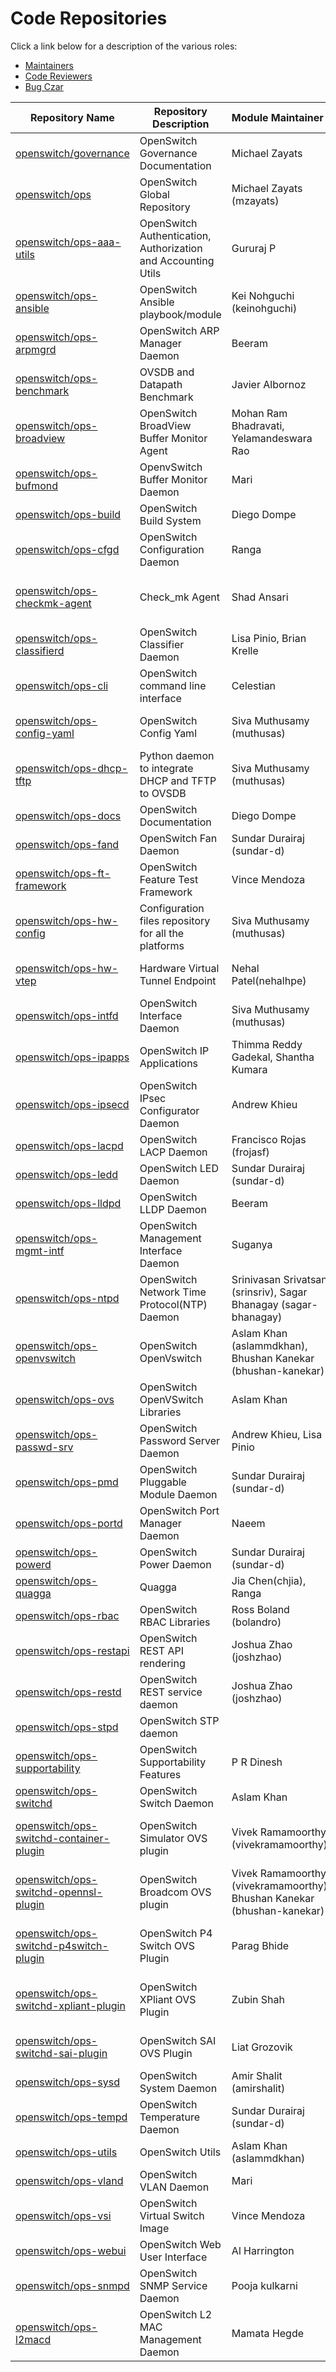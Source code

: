 # Code Repositories

Click a link below for a description of the various roles:
* [Maintainers](http://governance.openswitch.net/governance/maintainers.html)
* [Code Reviewers](http://governance.openswitch.net/governance/core-reviewers.html)
* [Bug Czar](http://governance.openswitch.net/governance/bug-czar.html)

| Repository Name | Repository Description | Module Maintainer | Code Reviewer | Bug czar |
| --------------- | ---------------------- |:----------------- |:------------- |:-------- |
| [openswitch/governance](http://git.openswitch.net/cgit/openswitch/governance/tree/) | OpenSwitch Governance Documentation | Michael Zayats | [governance-maintainers](https://review.openswitch.net/#/admin/groups/54,members) | Michael Zayats |
| [openswitch/ops](http://git.openswitch.net/cgit/openswitch/ops/tree/) | OpenSwitch Global Repository | Michael Zayats (mzayats) | [ops-maintainers](https://review.openswitch.net/#/admin/groups/52,members) | Kuntal Daftary (kuntaldaftary) |
| [openswitch/ops-aaa-utils](http://git.openswitch.net/cgit/openswitch/ops-aaa-utils/tree/) | OpenSwitch Authentication, Authorization and Accounting Utils | Gururaj P | [ops-aaa-utils-maintainers](https://review.openswitch.net/#/admin/groups/42,members) | Sandeep N |
| [openswitch/ops-ansible](http://git.openswitch.net/cgit/openswitch/ops-ansible/tree/) | OpenSwitch Ansible playbook/module | Kei Nohguchi (keinohguchi) | [ops-ansible-maintainers](https://review.openswitch.net/#/admin/groups/67,members)| Kei Nohguchi (keinohguchi) |
| [openswitch/ops-arpmgrd](http://git.openswitch.net/cgit/openswitch/ops-arpmgrd/tree/) | OpenSwitch ARP Manager Daemon | Beeram | [ops-arpmgrd-maintainers](https://review.openswitch.net/#/admin/groups/39,members) | Avinash |
| [openswitch/ops-benchmark](http://git.openswitch.net/cgit/openswitch/ops-benchmark/tree/) | OVSDB and Datapath Benchmark | Javier Albornoz | [ops-benchmark-maintainers](https://review.openswitch.net/#/admin/groups/76,members) | Javier Albornoz |
| [openswitch/ops-broadview](http://git.openswitch.net/cgit/openswitch/ops-broadview/tree/) | OpenSwitch BroadView Buffer Monitor Agent | Mohan Ram Bhadravati, Yelamandeswara Rao | [ops-broadview-maintainers](https://review.openswitch.net/#/admin/groups/61,members) | Mohan Ram Bhadravati |
| [openswitch/ops-bufmond](http://git.openswitch.net/cgit/openswitch/ops-bufmond/tree/) | OpenvSwitch Buffer Monitor Daemon | Mari | [ops-bufmond-maintainers](https://review.openswitch.net/#/admin/groups/26,members) | Mithun |
| [openswitch/ops-build](http://git.openswitch.net/cgit/openswitch/ops-build/tree/) | OpenSwitch Build System | Diego Dompe | [ops-build-maintainers](https://review.openswitch.net/#/admin/groups/16,members) | Diego Dompe |
| [openswitch/ops-cfgd](http://git.openswitch.net/cgit/openswitch/ops-cfgd/tree/) | OpenSwitch Configuration Daemon | Ranga | [ops-cfgd-maintainers](https://review.openswitch.net/#/admin/groups/31,members) | Chandru |
| [openswitch/ops-checkmk-agent](http://git.openswitch.net/cgit/openswitch/ops-checkmk-agent/tree/) | Check_mk Agent | Shad Ansari | [ops-checkmk-agent-maintainers](https://review.openswitch.net/#/admin/groups/53,members) | Shad Ansari |
| [openswitch/ops-classifierd](http://git.openswitch.net/cgit/openswitch/ops-classifierd/tree/) | OpenSwitch Classifier Daemon | Lisa Pinio, Brian Krelle | [ops-classifierd-maintainers](https://review.openswitch.net/#/admin/groups/82,members) | Lisa Pinio, Brian Krelle |
| [openswitch/ops-cli](http://git.openswitch.net/cgit/openswitch/ops-cli/tree/) | OpenSwitch command line interface | Celestian | [ops-cli-maintainers](https://review.openswitch.net/#/admin/groups/32,members) | Satchit |
| [openswitch/ops-config-yaml](http://git.openswitch.net/cgit/openswitch/ops-config-yaml/tree/) | OpenSwitch Config Yaml | Siva Muthusamy (muthusas) | [ops-config-yaml-maintainers](https://review.openswitch.net/#/admin/groups/47,members) | Siva Muthusamy (muthusas) |
| [openswitch/ops-dhcp-tftp](http://git.openswitch.net/cgit/openswitch/ops-dhcp-tftp/tree/) | Python daemon to integrate DHCP and TFTP to OVSDB | Siva Muthusamy (muthusas) | [ops-dhcp-tft-maintainers](https://review.openswitch.net/#/admin/groups/48,members) | Siva Muthusamy (muthusas) |
| [openswitch/ops-docs](http://git.openswitch.net/cgit/openswitch/ops-docs/tree/) | OpenSwitch Documentation | Diego Dompe | [ops-docs-maintainers](https://review.openswitch.net/#/admin/groups/46,members) | Diego Dompe |
| [openswitch/ops-fand](http://git.openswitch.net/cgit/openswitch/ops-fand/tree/) | OpenSwitch Fan Daemon | Sundar Durairaj (sundar-d) | [ops-fand-maintainers](https://review.openswitch.net/#/admin/groups/21,members) | Sundar Durairaj (sundar-d) |
| [openswitch/ops-ft-framework](http://git.openswitch.net/cgit/openswitch/ops-ft-framework/tree/) | OpenSwitch Feature Test Framework | Vince Mendoza | [ops-ft-framework-maintainers](https://review.openswitch.net/#/admin/groups/45,members) | Vince Mendoza |
| [openswitch/ops-hw-config](http://git.openswitch.net/cgit/openswitch/ops-hw-config/tree/) | Configuration files repository for all the platforms | Siva Muthusamy (muthusas) | [ops-hw-config-maintainers](https://review.openswitch.net/#/admin/groups/59,members) | Siva Muthusamy (muthusas) |
| [openswitch/ops-hw-vtep](http://git.openswitch.net/cgit/openswitch/ops-hw-vtep/tree/) | Hardware Virtual Tunnel Endpoint | Nehal Patel(nehalhpe) | [ops-hw-vtep-maintainers](https://review.openswitch.net/#/admin/groups/73,members) | Amir Shalit (amirshalit) |
| [openswitch/ops-intfd](http://git.openswitch.net/cgit/openswitch/ops-intfd/tree/) | OpenSwitch Interface Daemon | Siva Muthusamy (muthusas) | [ops-intfd-maintainers](https://review.openswitch.net/#/admin/groups/35,members) | Siva Muthusamy (muthusas) |
| [openswitch/ops-ipapps](http://git.openswitch.net/cgit/openswitch/ops-ipapps/tree/) | OpenSwitch IP Applications | Thimma Reddy Gadekal, Shantha Kumara  | [ops-ipapps-maintainers](https://review.openswitch.net/#/admin/groups/81,members) | Thimma Reddy Gadekal |
| [openswitch/ops-ipsecd](http://git.openswitch.net/cgit/openswitch/ops-ipsecd/tree/) | OpenSwitch IPsec Configurator Daemon | Andrew Khieu | [ops-ipsecd-maintainers](https://review.openswitch.net/#/admin/groups/77,members) | Andrew Khieu |
| [openswitch/ops-lacpd](http://git.openswitch.net/cgit/openswitch/ops-lacpd/tree/) | OpenSwitch LACP Daemon | Francisco Rojas (frojasf) | [ops-lacpd-maintainers](https://review.openswitch.net/#/admin/groups/36,members) | Noel Delgado (noeldelgadoc) |
| [openswitch/ops-ledd](http://git.openswitch.net/cgit/openswitch/ops-ledd/tree/) | OpenSwitch LED Daemon | Sundar Durairaj (sundar-d) | [ops-ledd-maintainers](https://review.openswitch.net/#/admin/groups/22,members) | Sundar Durairaj (sundar-d) |
| [openswitch/ops-lldpd](http://git.openswitch.net/cgit/openswitch/ops-lldpd/tree/) | OpenSwitch LLDP Daemon | Beeram | [ops-lldpd-maintainers](https://review.openswitch.net/#/admin/groups/38,members) | Beeram |
| [openswitch/ops-mgmt-intf](http://git.openswitch.net/cgit/openswitch/ops-mgmt-intf/tree/) | OpenSwitch Management Interface Daemon | Suganya | [ops-mgmt-intf-maintainers](https://review.openswitch.net/#/admin/groups/33,members) | Ezhilan |
| [openswitch/ops-ntpd](https://git.openswitch.net/openswitch/ops-ntpd/tree/) | OpenSwitch Network Time Protocol(NTP) Daemon | Srinivasan Srivatsan (srinsriv), Sagar Bhanagay (sagar-bhanagay)  | [ops-ntpd-maintainers](https://review.openswitch.net/#/admin/groups/75,members) | Srinivasan Srivatsan (srinsriv) |
| [openswitch/ops-openvswitch](http://git.openswitch.net/cgit/openswitch/ops-openvswitch/tree/) | OpenSwitch OpenVswitch | Aslam Khan (aslammdkhan), Bhushan Kanekar (bhushan-kanekar) | [ops-openvswitch-maintainers](https://review.openswitch.net/#/admin/groups/27,members) | Aslam Khan (aslammdkhan), Bhushan Kanekar (bhushan-kanekar) |
| [openswitch/ops-ovs](http://git.openswitch.net/cgit/openswitch/ops-ovs/tree/) | OpenSwitch OpenVSwitch Libraries| Aslam Khan | [ops-ovs-maintainers](https://review.openswitch.net/#/admin/groups/65,members) | Aslam Khan |
| [openswitch/ops-passwd-srv](http://git.openswitch.net/cgit/openswitch/ops-passwd-srv/tree/) | OpenSwitch Password Server Daemon | Andrew Khieu, Lisa Pinio | [ops-passwd-srv-maintainers](https://review.openswitch.net/#/admin/groups/83,members) | Namsoo Kim, Mohamed Kahn |
| [openswitch/ops-pmd](http://git.openswitch.net/cgit/openswitch/ops-pmd/tree/) | OpenSwitch Pluggable Module Daemon | Sundar Durairaj (sundar-d) | [ops-pmd-maintainers](https://review.openswitch.net/#/admin/groups/24,members) | Sundar Durairaj (sundar-d) |
| [openswitch/ops-portd](http://git.openswitch.net/cgit/openswitch/ops-portd/tree/) | OpenSwitch Port Manager Daemon | Naeem | [ops-portd-maintainers](https://review.openswitch.net/#/admin/groups/41,members) | Nirmalya |
| [openswitch/ops-powerd](http://git.openswitch.net/cgit/openswitch/ops-powerd/tree/) | OpenSwitch Power Daemon | Sundar Durairaj (sundar-d) | [ops-powerd-maintainers](https://review.openswitch.net/#/admin/groups/23,members) | Sundar Durairaj (sundar-d) |
| [openswitch/ops-quagga](http://git.openswitch.net/cgit/openswitch/ops-quagga/tree/) | Quagga | Jia Chen(chjia), Ranga | [ops-quagga-maintainers](https://review.openswitch.net/#/admin/groups/40,members) | Jia Chen(chjia), Naeem |
| [openswitch/ops-rbac](http://git.openswitch.net/cgit/openswitch/ops-rbac/tree/) | OpenSwitch RBAC Libraries | Ross Boland (bolandro) | [ops-rbac-maintainers](https://review.openswitch.net/#/admin/groups/89,members) | Ross Boland (bolandro) |
| [openswitch/ops-restapi](http://git.openswitch.net/cgit/openswitch/ops-restapi/tree/) | OpenSwitch REST API rendering | Joshua Zhao (joshzhao) | [ops-restapi-maintainers](https://review.openswitch.net/#/admin/groups/60,members) | Oleg Spirt (olegspirt) |
| [openswitch/ops-restd](http://git.openswitch.net/cgit/openswitch/ops-restd/tree/) | OpenSwitch REST service daemon | Joshua Zhao (joshzhao) | [ops-restd-maintainers](https://review.openswitch.net/#/admin/groups/43,members) | Oleg Spirt (olegspirt) |
| [openswitch/ops-stpd](http://git.openswitch.net/cgit/openswitch/ops-stpd/tree/) | OpenSwitch STP daemon |  | [ops-stpd-maintainers](https://review.openswitch.net/#/admin/groups/62,members) |  |
| [openswitch/ops-supportability](http://git.openswitch.net/cgit/openswitch/ops-supportability/tree/) | OpenSwitch Supportability Features | P R Dinesh | [ops-supportability-maintainers](https://review.openswitch.net/#/admin/groups/74,members) | P R Dinesh |
| [openswitch/ops-switchd](http://git.openswitch.net/cgit/openswitch/ops-switchd/tree/) | OpenSwitch Switch Daemon | Aslam Khan | [ops-switchd-maintainers](https://review.openswitch.net/#/admin/groups/66,members) | Aslam Khan |
| [openswitch/ops-switchd-container-plugin](http://git.openswitch.net/cgit/openswitch/ops-switchd-container-plugin/tree/) | OpenSwitch Simulator OVS plugin | Vivek Ramamoorthy (vivekramamoorthy) | [ops-switchd-container-plugin-maintainers](https://review.openswitch.net/#/admin/groups/56,members) | Vivek Ramamoorthy (vivekramamoorthy) |
| [openswitch/ops-switchd-opennsl-plugin](http://git.openswitch.net/cgit/openswitch/ops-switchd-opennsl-plugin/tree/) | OpenSwitch Broadcom OVS plugin | Vivek Ramamoorthy (vivekramamoorthy), Bhushan Kanekar (bhushan-kanekar) | [ops-switchd-opennsl-plugin-maintainers](https://review.openswitch.net/#/admin/groups/57,members) | Vivek Ramamoorthy (vivekramamoorthy), Bhushan Kanekar (bhushan-kanekar) |
| [openswitch/ops-switchd-p4switch-plugin](http://git.openswitch.net/cgit/openswitch/ops-switchd-p4switch-plugin/tree/) | OpenSwitch P4 Switch OVS Plugin | Parag Bhide | [ops-switchd-p4switch-plugin-maintainers](https://review.openswitch.net/#/admin/groups/71,members) | Parag Bhide |
| [openswitch/ops-switchd-xpliant-plugin](http://git.openswitch.net/cgit/openswitch/ops-switchd-xpliant-plugin/tree/) | OpenSwitch XPliant OVS Plugin | Zubin Shah | [ops-switchd-xpliant-plugin-maintainers](https://review.openswitch.net/#/admin/groups/84,members) | Zubin Shah |
| [openswitch/ops-switchd-sai-plugin](http://git.openswitch.net/cgit/openswitch/ops-switchd-sai-plugin/tree/) | OpenSwitch SAI OVS Plugin | Liat Grozovik | [ops-switchd-sai-plugin-maintainers](https://review.openswitch.net/#/admin/groups/86,members) | Liat Grozovik |
| [openswitch/ops-sysd](http://git.openswitch.net/cgit/openswitch/ops-sysd/tree/) | OpenSwitch System Daemon | Amir Shalit (amirshalit) | [ops-sysd-maintainers](https://review.openswitch.net/#/admin/groups/19,members) | Oleg Spirt (olegspirt) |
| [openswitch/ops-tempd](http://git.openswitch.net/cgit/openswitch/ops-tempd/tree/) | OpenSwitch Temperature Daemon | Sundar Durairaj (sundar-d) | [ops-tempd-maintainers](https://review.openswitch.net/#/admin/groups/25,members) | Sundar Durairaj (sundar-d) |
| [openswitch/ops-utils](http://git.openswitch.net/cgit/openswitch/ops-utils/tree/) | OpenSwitch Utils | Aslam Khan (aslammdkhan) | [ops-utils-maintainers](https://review.openswitch.net/#/admin/groups/20,members) | Aslam Khan (aslammdkhan) |
| [openswitch/ops-vland](http://git.openswitch.net/cgit/openswitch/ops-vland/tree/) | OpenSwitch VLAN Daemon | Mari | [ops-vland-maintainers](https://review.openswitch.net/#/admin/groups/34,members) | Mithun |
| [openswitch/ops-vsi](http://git.openswitch.net/cgit/openswitch/ops-vsi/tree/) | OpenSwitch Virtual Switch Image | Vince Mendoza | [ops-vsi-maintainers](https://review.openswitch.net/#/admin/groups/44,members) | Vince Mendoza |
| [openswitch/ops-webui](http://git.openswitch.net/cgit/openswitch/ops-webui/tree/) | OpenSwitch Web User Interface | Al Harrington | [ops-webui-maintainers](https://review.openswitch.net/#/admin/groups/49,members) | Al Harrington |
| [openswitch/ops-snmpd](http://git.openswitch.net/cgit/openswitch/ops-snmpd/tree/) | OpenSwitch SNMP Service Daemon | Pooja kulkarni | [ops-snmpd-maintainers](https://review.openswitch.net/#/admin/groups/92,members) | Avinash Varma |
| [openswitch/ops-l2macd](http://git.openswitch.net/cgit/openswitch/ops-l2macd/tree/) | OpenSwitch L2 MAC Management Daemon | Mamata Hegde | [ops-l2macd-maintainers](https://review.openswitch.net/#/admin/groups/96,members) | shanmugamari, Rangaprasad Sampath |
